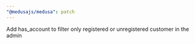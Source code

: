 ```yaml
---
"@medusajs/medusa": patch
---
```


Add has_account to filter only registered or unregistered customer in the admin
